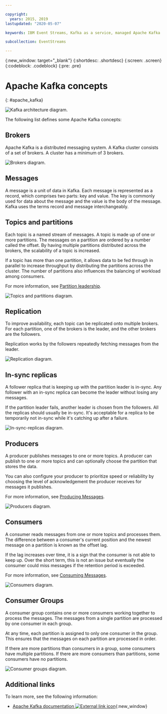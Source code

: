 ```yaml
---

copyright:
  years: 2015, 2019
lastupdated: "2020-05-07"

keywords: IBM Event Streams, Kafka as a service, managed Apache Kafka

subcollection: EventStreams

---
```


{:new_window: target="_blank"}
{:shortdesc: .shortdesc}
{:screen: .screen}
{:codeblock: .codeblock}
{:pre: .pre}

# Apache Kafka concepts
{: #apache_kafka}


![Kafka architecture diagram.](kafka_overview.png "Diagram that shows a Kafka architecture. A producer is feeding into a Kafka topic over 3 partitions and the messages are then being subscribed to by consumers.")

The following list defines some Apache Kafka concepts:

## Brokers

Apache Kafka is a distributed messaging system. A Kafka cluster consists of a set of brokers.
A cluster has a minimum of 3 brokers.

![Brokers diagram.](concepts_brokers.png "Diagram that shows an example broker.")

## Messages

A message is a unit of data in Kafka. Each message is represented as a record, which comprises two parts: key and value. The key is commonly used for data about the message and the value is the body of the message. Kafka uses the terms record and message interchangeably. 

## Topics and partitions
Each topic is a named stream of messages. A topic is made up of one or more partitions. The messages on a partition are ordered by a number called the offset. By having multiple partitions distributed across the brokers, the scalability of a topic is increased.

If a topic has more than one partition, it allows data to be fed through in parallel to increase throughput by distributing the partitions across the cluster. The number of partitions also influences the balancing of workload among consumers.

For more information, see [Partition leadership](/docs/EventStreams?topic=EventStreams-partition_leadership#partition_leadership).

![Topics and partitions diagram.](concepts_topics_and_partitions.png "Diagram that shows 1 topic with 3 partitions spread across 3 brokers.")

## Replication

To improve availability, each topic can be replicated onto multiple brokers. For each partition, one of the brokers is the leader, and the other brokers are the followers.

Replication works by the followers repeatedly fetching messages from the leader.

![Replication diagram.](concepts_replication.png "Diagram that shows a topic partition being replicated across 3 brokers.")

## In-sync replicas

A follower replica that is keeping up with the partition leader is in-sync. Any follower with an in-sync replica can become the leader without losing any messages.

If the partition leader fails, another leader is chosen from the followers. All the replicas should usually be in-sync. It's acceptable for a replica to be temporarily not in-sync while it's catching up after a failure.

![In-sync-replicas diagram.](concepts_in_sync_replicas.png "Diagram that shows a topic partition being replicated across 3 brokers and staying in-sync across all replicas.")

## Producers

A producer publishes messages to one or more topics. A producer can publish to one or more topics and can optionally choose the partition that stores the data.

You can also configure your producer to prioritize speed or reliability by choosing the level of acknowledgement the producer receives for messages it publishes.

For more information, see [Producing Messages](/docs/EventStreams?topic=EventStreams-producing_messages#producing_messages).

![Producers diagram.](concepts_producers.png "Diagram that shows a producer publishing messages to 1 topic across 3 brokers.")

## Consumers

A consumer reads messages from one or more topics and processes them. The difference between a consumer's current position and the newest message on a partition is known as the offset lag.

If the lag increases over time, it is a sign that the consumer is not able to keep up. Over the short term, this is not an issue but eventually the consumer could miss messages if the retention period is exceeded.

For more information, see [Consuming Messages](/docs/EventStreams?topic=EventStreams-consuming_messages#consuming_messages).

![Consumers diagram.](concepts_consumers.png "Diagram that shows a consumer processing messages from 1 topic across 3 brokers.")

## Consumer Groups

A consumer group contains one or more consumers working together to process the messages. The messages from a single partition are processed by one consumer in each group.

At any time, each partition is assigned to only one consumer in the group. This ensures that the messages on each partition are processed in order.

If there are more partitions than consumers in a group, some consumers have multiple partitions. If there are more consumers than partitions, some consumers have no partitions.

![Consumer groups diagram.](concepts_consumer_groups.png "Diagram that shows a consumer processing messages from 1 topic across 3 brokers.")

## Additional links

To learn more, see the following information:
- [Apache Kafka documentation ![External link icon](../../icons/launch-glyph.svg "External link icon")](http://kafka.apache.org/documentation.html){:new_window} 


<!-- 27/06/18 Karen: removing - suggestion from James

## {{site.data.keyword.messagehub}} plans
{{site.data.keyword.messagehub}} is available as two different plans depending on your requirements: Standard and Enterprise.

* Choose the Standard plan if you want event ingest and distribution capabilities, where you pay for what you use and share infrastructure with others.
* Choose the Enterprise plan if data isolation, guaranteed performance, and increased retention are important considerations. 

For more information, see [Choosing your plan](/docs/EventStreams/eventstreams085.html).
-->



